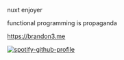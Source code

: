 nuxt enjoyer

functional programming is propaganda

https://brandon3.me

[![spotify-github-profile](https://spotify-github-profile.vercel.app/api/view?uid=31lczambagv3gtwoeujuws6qtvpq&cover_image=true&theme=natemoo-re&show_offline=true&background_color=121212&interchange=true&bar_color=53b14f&bar_color_cover=false)](https://spotify-github-profile.vercel.app/api/view?uid=31lczambagv3gtwoeujuws6qtvpq&redirect=true)
